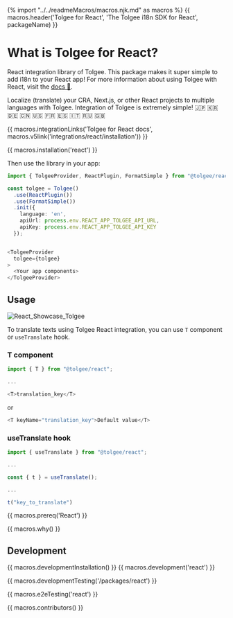 {% import "../../readmeMacros/macros.njk.md" as macros %}
{{ macros.header('Tolgee for React', 'The Tolgee i18n SDK for React', packageName) }}

# What is Tolgee for React?
React integration library of Tolgee. This package makes it super simple to add i18n to your React app!
For more information about using Tolgee with React, visit the [docs 📖](https://tolgee.io/integrations/react).

Localize (translate) your CRA, Next.js, or other React projects to multiple languages with Tolgee. Integration of Tolgee is extremely simple! 🇯🇵 🇰🇷 🇩🇪 🇨🇳 🇺🇸 🇫🇷 🇪🇸 🇮🇹 🇷🇺 🇬🇧

{{ macros.integrationLinks('Tolgee for React docs', macros.v5link('integrations/react/installation')) }}

{{ macros.installation('react') }}

Then use the library in your app:

```typescript jsx
import { TolgeeProvider, ReactPlugin, FormatSimple } from "@tolgee/react";

const tolgee = Tolgee()
  .use(ReactPlugin())
  .use(FormatSimple())
  .init({
    language: 'en',
    apiUrl: process.env.REACT_APP_TOLGEE_API_URL,
    apiKey: process.env.REACT_APP_TOLGEE_API_KEY
  });


<TolgeeProvider
  tolgee={tolgee}
>
  <Your app components>
</TolgeeProvider>
```

## Usage

![React_Showcase_Tolgee](https://github.com/user-attachments/assets/a4c9b2f5-6874-4617-b9bd-a29edbdb6843)

To translate texts using Tolgee React integration, you can use `T` component or `useTranslate` hook.

### T component

```typescript jsx
import { T } from "@tolgee/react";

...

<T>translation_key</T>
```

or

```typescript jsx
<T keyName="translation_key">Default value</T>
```

### useTranslate hook

```javascript
import { useTranslate } from "@tolgee/react";

...

const { t } = useTranslate();

...

t("key_to_translate")
```

{{ macros.prereq('React') }}

{{ macros.why() }}

## Development
{{ macros.developmentInstallation() }}
{{ macros.development('react') }}

{{ macros.developmentTesting('/packages/react') }}

{{ macros.e2eTesting('react') }}

{{ macros.contributors() }}
